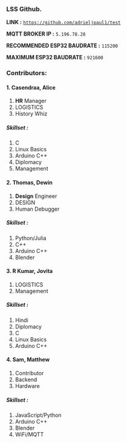 
### LSS Github.
    

**LINK :**  <code><https://github.com/adrieljpaul1/test></code>  

**MQTT BROKER IP :** <code>5.196.78.28</code>  


**RECOMMENDED ESP32 BAUDRATE :** <code>115200</code>   

**MAXIMUM ESP32 BAUDRATE :** <code>921600</code>  

### Contributors:
#### 1. Casendraa, **Alice** 
1. **HR** Manager
2. LOGISTICS
3. History Whiz
##### Skillset :
1. C
2. Linux Basics
3. Arduino C++
4. Diplomacy
5. Management
#### 2. Thomas, **Dewin**
1. **Design** Engineer
2. DESIGN
3. Human Debugger
##### Skillset : 
1. Python/Julia
2. C++
3. Arduino C++
4. Blender
#### 3. R Kumar, **Jovita**
1. LOGISTICS
2. Management
##### Skillset : 
1. Hindi
2. Diplomacy
3. C
4. Linux Basics
5. Arduino C++
#### 4. Sam, **Matthew**
1. Contributor
2. Backend
3. Hardware
##### Skillset : 
1. JavaScript/Python
2. Arduino C++
3. Blender
4. WiFi/MQTT
